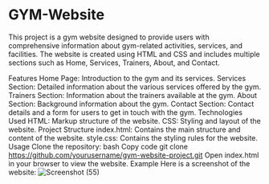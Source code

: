 # GYM-Website
This project is a gym website designed to provide users with comprehensive information about gym-related activities, services, and facilities. The website is created using HTML and CSS and includes multiple sections such as Home, Services, Trainers, About, and Contact.

Features
Home Page: Introduction to the gym and its services.
Services Section: Detailed information about the various services offered by the gym.
Trainers Section: Information about the trainers available at the gym.
About Section: Background information about the gym.
Contact Section: Contact details and a form for users to get in touch with the gym.
Technologies Used
HTML: Markup structure of the website.
CSS: Styling and layout of the website.
Project Structure
index.html: Contains the main structure and content of the website.
style.css: Contains the styling rules for the website.
Usage
Clone the repository:
bash
Copy code
git clone https://github.com/yourusername/gym-website-project.git
Open index.html in your browser to view the website.
Example
Here is a screenshot of the website:
![Screenshot (55)](https://github.com/user-attachments/assets/da990981-549e-42ff-b259-bdc7388fd95d)
